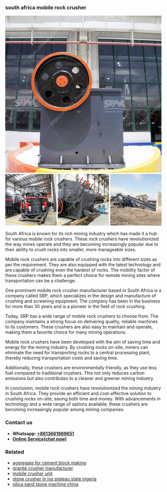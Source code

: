 <h3>south africa mobile rock crusher</h3><img src='1703042509.jpg' alt=''><p>South Africa is known for its rich mining industry which has made it a hub for various mobile rock crushers. These rock crushers have revolutionized the way mines operate and they are becoming increasingly popular due to their ability to crush rocks into smaller, more manageable sizes.</p><p>Mobile rock crushers are capable of crushing rocks into different sizes as per the requirement. They are also equipped with the latest technology and are capable of crushing even the hardest of rocks. The mobility factor of these crushers makes them a perfect choice for remote mining sites where transportation can be a challenge.</p><p>One prominent mobile rock crusher manufacturer based in South Africa is a company called SRP, which specializes in the design and manufacture of crushing and screening equipment. The company has been in the business for more than 30 years and is a pioneer in the field of rock crushing.</p><p>Today, SRP has a wide range of mobile rock crushers to choose from. The company maintains a strong focus on delivering quality, reliable machines to its customers. These crushers are also easy to maintain and operate, making them a favorite choice for many mining operations.</p><p>Mobile rock crushers have been developed with the aim of saving time and energy for the mining industry. By crushing rocks on-site, miners can eliminate the need for transporting rocks to a central processing plant, thereby reducing transportation costs and saving time.</p><p>Additionally, these crushers are environmentally friendly, as they use less fuel compared to traditional crushers. This not only reduces carbon emissions but also contributes to a cleaner and greener mining industry.</p><p>In conclusion, mobile rock crushers have revolutionized the mining industry in South Africa. They provide an efficient and cost-effective solution to crushing rocks on-site, saving both time and money. With advancements in technology and a wide range of options available, these crushers are becoming increasingly popular among mining companies.</p><h3>Contact us</h3><ul><li><strong>Whatsapp:&nbsp;<a href="https://wa.me/8613661969651">+8613661969651</a></strong></li><li><a href="https://swt.shibang-china.com/?git&amp;zhl&amp;south africa mobile rock crusher"><strong>Online Service(chat now)</strong></a></li></ul><h3>Related</h3><ul><li><a href='aggregate for cement block making.md'>aggregate for cement block making</a></li><li><a href='granite crusher manufacturer.md'>granite crusher manufacturer</a></li><li><a href='mobile crusher unit.md'>mobile crusher unit</a></li><li><a href='stone crusher in jos plateau state nigeria.md'>stone crusher in jos plateau state nigeria</a></li><li><a href='silica sand stone machine china.md'>silica sand stone machine china</a></li></ul>